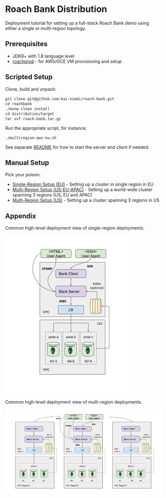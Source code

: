 # Roach Bank Distribution

Deployment tutorial for setting up a full-stack Roach Bank demo using either a single or multi-region topology.

## Prerequisites

- JDK8+ with 1.8 language level
- [roachprod](https://github.com/cockroachdb/cockroach/tree/master/pkg/cmd/roachprod) - for AWS/GCE VM provisioning and setup

## Scripted Setup
 
Clone, build and unpack:

    git clone git@github.com:kai-niemi/roach-bank.git
    cd roachbank
    ./mvnw clean install
    cd distribution/target
    tar xvf roach-bank.tar.gz

Run the appropriate script, for instance:

    ./multiregion-aws-eu.sh

See separate [README](src/script/README.md) for how to start the server and client if needed.

## Manual Setup

Pick your poison:

- [Single-Region Setup (EU)](singleregion-aws.md) - Setting up a cluster in single region in EU
- [Multi-Region Setup (US-EU-APAC)](multiregion-aws-eu-us-ap.md) - Setting up a world-wide cluster spanning 3 regions (US, EU and APAC)   
- [Multi-Region Setup  (US)](multiregion-aws-us.md) - Setting up a cluster spanning 3 regions in US  

## Appendix

Common high-level deployment view of single-region deployments.

![](diagram_singleregion.png)

Common high-level deployment view of multi-region deployments.

![](diagram_multiregion.png)


